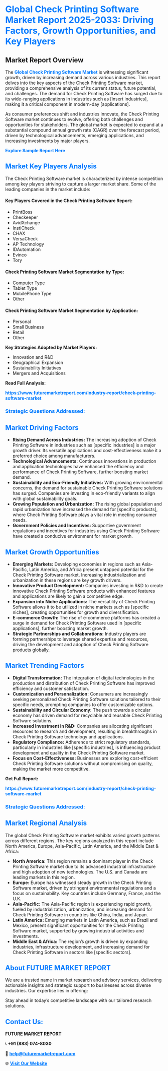 <h1 style="color: #007BFF;">Global Check Printing Software Market Report 2025-2033: Driving Factors, Growth Opportunities, and Key Players</h1>

<section id="overview">
<h2>Market Report Overview</h2>
<p>The <a href="https://www.futuremarketreport.com/industry-report/check-printing-software-market" style="color: #007BFF; text-decoration: none;"><strong>Global Check Printing Software Market</strong></a> is witnessing significant growth, driven by increasing demand across various industries. This report delves into the key aspects of the Check Printing Software market, providing a comprehensive analysis of its current status, future potential, and challenges. The demand for Check Printing Software has surged due to its wide-ranging applications in industries such as [insert industries], making it a critical component in modern-day [applications].</p>
<p>As consumer preferences shift and industries innovate, the Check Printing Software market continues to evolve, offering both challenges and opportunities for stakeholders. The global market is expected to expand at a substantial compound annual growth rate (CAGR) over the forecast period, driven by technological advancements, emerging applications, and increasing investments by major players.</p>
</section>

<section id="overview">
<p><a href="https://www.futuremarketreport.com/request-sample/reportId=99429" style="color: #007BFF; text-decoration: none;"><strong>Explore Sample Report Here</strong></a></p>
</section>

<section id="key-players">
<h2 style="color: #007BFF;">Market Key Players Analysis</h2>
<p>The Check Printing Software market is characterized by intense competition among key players striving to capture a larger market share. Some of the leading companies in the market include:</p>
<h4>Key Players Covered in the Check Printing Software Report:</h4>
<ul><li>PrintBoss</li><li>Checkeeper</li><li>AvidXchange</li><li>InstiCheck</li><li>CHAX</li><li>VersaCheck</li><li>AP Technology</li><li>IDAutomation</li><li>Evinco</li><li>Tory</li></ul>
<h4>Check Printing Software Market Segmentation by Type:</h4>
<ul><li>Computer Type</li><li>Tablet Type</li><li>MobilePhone Type</li><li>Other</li></ul>

<h4>Check Printing Software Market Segmentation by Application:</h4>
<ul><li>Personal</li><li>Small Business</li><li>Retail</li><li>Other</li></ul>
<p><strong>Key Strategies Adopted by Market Players:</strong></p>
<ul>
<li>Innovation and R&D</li>
<li>Geographical Expansion</li>
<li>Sustainability Initiatives</li>
<li>Mergers and Acquisitions</li>
</ul>
</section>

<section>
<p><strong>Read Full Analysis: </strong></p><a href="https://www.futuremarketreport.com/industry-report/check-printing-software-market" style="color: #007BFF; text-decoration: none;"><strong>https://www.futuremarketreport.com/industry-report/check-printing-software-market</strong></a>
<h3 style="color: #007BFF;">Strategic Questions Addressed:</h3>
</section>

<section id="driving-factors">
<h2 style="color: #007BFF;">Market Driving Factors</h2>
<ul>
<li><strong>Rising Demand Across Industries:</strong> The increasing adoption of Check Printing Software in industries such as [specific industries] is a major growth driver. Its versatile applications and cost-effectiveness make it a preferred choice among manufacturers.</li>
<li><strong>Technological Advancements:</strong> Continuous innovations in production and application technologies have enhanced the efficiency and performance of Check Printing Software, further boosting market demand.</li>
<li><strong>Sustainability and Eco-Friendly Initiatives:</strong> With growing environmental concerns, the demand for sustainable Check Printing Software solutions has surged. Companies are investing in eco-friendly variants to align with global sustainability goals.</li>
<li><strong>Growing Population and Urbanization:</strong> The rising global population and rapid urbanization have increased the demand for [specific products], where Check Printing Software plays a vital role in meeting consumer needs.</li>
<li><strong>Government Policies and Incentives:</strong> Supportive government regulations and incentives for industries using Check Printing Software have created a conducive environment for market growth.</li>
</ul>
</section>

<section id="growth-opportunities">
<h2 style="color: #007BFF;">Market Growth Opportunities</h2>
<ul>
<li><strong>Emerging Markets:</strong> Developing economies in regions such as Asia-Pacific, Latin America, and Africa present untapped potential for the Check Printing Software market. Increasing industrialization and urbanization in these regions are key growth drivers.</li>
<li><strong>Innovative Product Development:</strong> Companies investing in R&D to create innovative Check Printing Software products with enhanced features and applications are likely to gain a competitive edge.</li>
<li><strong>Expansion into Niche Applications:</strong> The versatility of Check Printing Software allows it to be utilized in niche markets such as [specific niches], creating opportunities for growth and diversification.</li>
<li><strong>E-commerce Growth:</strong> The rise of e-commerce platforms has created a surge in demand for Check Printing Software used in [specific applications], further boosting market growth.</li>
<li><strong>Strategic Partnerships and Collaborations:</strong> Industry players are forming partnerships to leverage shared expertise and resources, driving the development and adoption of Check Printing Software products globally.</li>
</ul>
</section>

<section id="trending-factors">
<h2 style="color: #007BFF;">Market Trending Factors</h2>
<ul>
<li><strong>Digital Transformation:</strong> The integration of digital technologies in the production and distribution of Check Printing Software has improved efficiency and customer satisfaction.</li>
<li><strong>Customization and Personalization:</strong> Consumers are increasingly seeking personalized Check Printing Software solutions tailored to their specific needs, prompting companies to offer customizable options.</li>
<li><strong>Sustainability and Circular Economy:</strong> The push towards a circular economy has driven demand for recyclable and reusable Check Printing Software solutions.</li>
<li><strong>Increased Investment in R&D:</strong> Companies are allocating significant resources to research and development, resulting in breakthroughs in Check Printing Software technology and applications.</li>
<li><strong>Regulatory Compliance:</strong> Adherence to strict regulatory standards, particularly in industries like [specific industries], is influencing product development and quality in the Check Printing Software market.</li>
<li><strong>Focus on Cost-Effectiveness:</strong> Businesses are exploring cost-efficient Check Printing Software solutions without compromising on quality, making the market more competitive.</li>
</ul>
</section>

<section>
<p><strong>Get Full Report: </strong></p><a href="https://www.futuremarketreport.com/industry-report/check-printing-software-market" style="color: #007BFF; text-decoration: none;"><strong>https://www.futuremarketreport.com/industry-report/check-printing-software-market</strong></a>
<h3 style="color: #007BFF;">Strategic Questions Addressed:</h3>
</section>


<section id="regional-analysis">
<h2 style="color: #007BFF;">Market Regional Analysis</h2>
<p>The global Check Printing Software market exhibits varied growth patterns across different regions. The key regions analyzed in this report include North America, Europe, Asia-Pacific, Latin America, and the Middle East & Africa:</p>
<ul>
<li><strong>North America:</strong> This region remains a dominant player in the Check Printing Software market due to its advanced industrial infrastructure and high adoption of new technologies. The U.S. and Canada are leading markets in this region.</li>
<li><strong>Europe:</strong> Europe has witnessed steady growth in the Check Printing Software market, driven by stringent environmental regulations and a focus on sustainability. Key countries include Germany, France, and the U.K.</li>
<li><strong>Asia-Pacific:</strong> The Asia-Pacific region is experiencing rapid growth, fueled by industrialization, urbanization, and increasing demand for Check Printing Software in countries like China, India, and Japan.</li>
<li><strong>Latin America:</strong> Emerging markets in Latin America, such as Brazil and Mexico, present significant opportunities for the Check Printing Software market, supported by growing industrial activities and investments.</li>
<li><strong>Middle East & Africa:</strong> The region’s growth is driven by expanding industries, infrastructure development, and increasing demand for Check Printing Software in sectors like [specific sectors].</li>
</ul>
</section>

<footer>
<h2 style="color: #007BFF;">About FUTURE MARKET REPORT</h2>
<p>We are a trusted name in market research and advisory services, delivering actionable insights and strategic support to businesses across diverse industries. Our expertise lies in offering:</p>

<p>Stay ahead in today’s competitive landscape with our tailored research solutions.</p>

<h2 style="color: #007BFF;">Contact Us:</h2>
<p><strong>FUTURE MARKET REPORT</strong></p>
<p>📞 <strong>+91 (883) 074-8030</strong></p>
<p>📧 <strong><a href="mailto:help@futuremarketreport.com" style="color: #007BFF;">help@futuremarketreport.com</a></strong></p>
<p>🌐 <strong><a href="https://www.futuremarketreport.com/" style="color: #007BFF;">Visit Our Website</a></strong></p>
</footer>